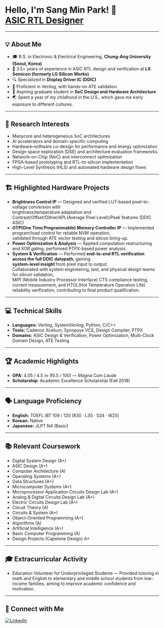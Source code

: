 <h1>Hello, I'm Sang Min Park! 👋<br/>
<a href="https://github.com/foxysp123">ASIC RTL Designer</a></h1>

---

<h2>💡 About Me</h2>

- 🎓 B.S. in Electronic & Electrical Engineering, **Chung-Ang University (Seoul, Korea)**  
- 🧠 3.5+ years of experience in ASIC RTL design and verification at **LX Semicon (formerly LG Silicon Works)**  
- 🔍 Specialized in **Display Driver IC (DDIC)** 
- 🧩 Proficient in Verilog, with hands-on ATE validation  
- 💼 Aspiring graduate student in **SoC Design and Hardware Architecture**  
- 🌏 Spent a year of my childhood in the U.S., which gave me early exposure to different cultures.

---

<h2>🌱 Research Interests</h2>

- Manycore and heterogeneous SoC architectures  
- AI accelerators and domain-specific computing  
- Hardware–software co-design for performance and energy optimization  
- Design space exploration (DSE) and architecture evaluation frameworks  
- Network-on-Chip (NoC) and interconnect optimization  
- FPGA-based prototyping and RTL-to-silicon implementation  
- High-Level Synthesis (HLS) and automated hardware design flows  

---

<h2>🏗 Highlighted Hardware Projects</h2>

- **Brightness Control IP** — Designed and verified LUT-based pixel-to-voltage conversion with  
  brightness/temperature adaptation and Contrast/Offset/Dither/APL(Average Pixel Level)/Peak features (DDIC ASIC)  
- **OTP(One Time Programmable) Memory Controller IP** — Implemented program/load control for reliable NVM operation,  
  validated through ATE vector testing and silicon bring-up.  
- **Power Optimization & Analysis** — Applied computation restructuring and XOR gating, performed PTPX-based power analysis  
- **System & Verification** — Performed **end-to-end RTL verification across the full DDIC datapath**, gaining  
  **system-level insight** from pixel input to output.  
  Collaborated with system engineering, test, and physical design teams for silicon validation,  
  MIPI (Mobile Industry Processor Interface) CTS compliance testing, current measurement, and HTOL(Hot Temperature Operation Life) reliability verification, contributing to final product qualification.

---

<h2>💻 Technical Skills</h2>

- **Languages:** Verilog, SystemVerilog, Python, C/C++  
- **Tools:** Cadence Xcelium, Synopsys VCS, Design Compiler, PTPX    
- **Domains:** ASIC Design & Verification, Power Optimization, Multi-Clock Domain Design, ATE Testing  

---

<h2>🏆 Academic Highlights</h2>

- **GPA:** 4.05 / 4.5 (≈ 95.5 / 100) — *Magna Cum Laude*  
- **Scholarship:** Academic Excellence Scholarship (Fall 2018)  

---
<h2>🗣️ Language Proficiency</h2>

- **English:** TOEFL iBT 109 / 120 (R30 · L30 · S24 · W25)  
- **Korean:** Native  
- **Japanese:** JLPT N4 (Basic)
 
---

<h2>📚 Relevant Coursework</h2>

- Digital System Design (A+)  
- ASIC Design (A+)  
- Computer Architecture (A)  
- Operating Systems (A+)  
- Data Structures (A+)  
- Microcomputer Systems (A+)
- Microprocessor Application Circuits Design Lab (A+)
- Analog & Digital Circuits Design Lab (A+)
- Electric Circuits Design Lab (A+)
- Circuit Theory (A)
- Circuits & System (A+)
- Object-Oriented Programming (A+)  
- Algorithms (A)  
- Artificial Intelligence (A+)
- Basic Computer Programming (A)
- Design Projects (Capstone Design) A+ 

---

<h2>🎓 Extracurricular Activity</h2>

- Education Volunteer for Underprivileged Students — Provided tutoring in math and English to elementary and middle school students from low-income families, aiming to improve academic confidence and motivation.  

---

<h2>🤝 Connect with Me</h2>

[![LinkedIn](https://img.shields.io/badge/LinkedIn-Sang%20Min%20Park-blue?logo=linkedin)](https://www.linkedin.com/in/sang-min-park-b13245319/)
